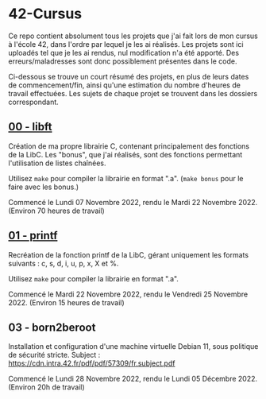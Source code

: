 # 42-Cursus

Ce repo contient absolument tous les projets que j'ai fait lors de mon cursus à l'école 42, dans l'ordre par lequel je les ai réalisés.
Les projets sont ici uploadés tel que je les ai rendus, nul modification n'a été apporté. Des erreurs/maladresses sont donc possiblement présentes dans le code.

Ci-dessous se trouve un court résumé des projets, en plus de leurs dates de commencement/fin, ainsi qu'une estimation du nombre d'heures de travail effectuées.
Les sujets de chaque projet se trouvent dans les dossiers correspondant.

## [00 - libft](https://github.com/Alexioos95/42-Cursus/tree/main/00%20-%20libft)

Création de ma propre librairie C, contenant principalement des fonctions de la LibC.
Les "bonus", que j'ai réalisés, sont des fonctions permettant l'utilisation de listes chaînées.

Utilisez ```make``` pour compiler la librairie en format ".a". (```make bonus``` pour le faire avec les bonus.)

Commencé le Lundi 07 Novembre 2022, rendu le Mardi 22 Novembre 2022. (Environ 70 heures de travail)

## [01 - printf](https://github.com/Alexioos95/42-Cursus/tree/main/01%20-%20printf)

Recréation de la fonction printf de la LibC, gérant uniquement les formats suivants : c, s, d, i, u, p, x, X et %.

Utilisez ```make``` pour compiler la librairie en format ".a".

Commencé le Mardi 22 Novembre 2022, rendu le Vendredi 25 Novembre 2022. (Environ 15 heures de travail)

## 03 - born2beroot

Installation et configuration d'une machine virtuelle Debian 11, sous politique de sécurité stricte.
Subject : https://cdn.intra.42.fr/pdf/pdf/57309/fr.subject.pdf

Commencé le Lundi 28 Novembre 2022, rendu le Lundi 05 Décembre 2022. (Environ 20h de travail)
